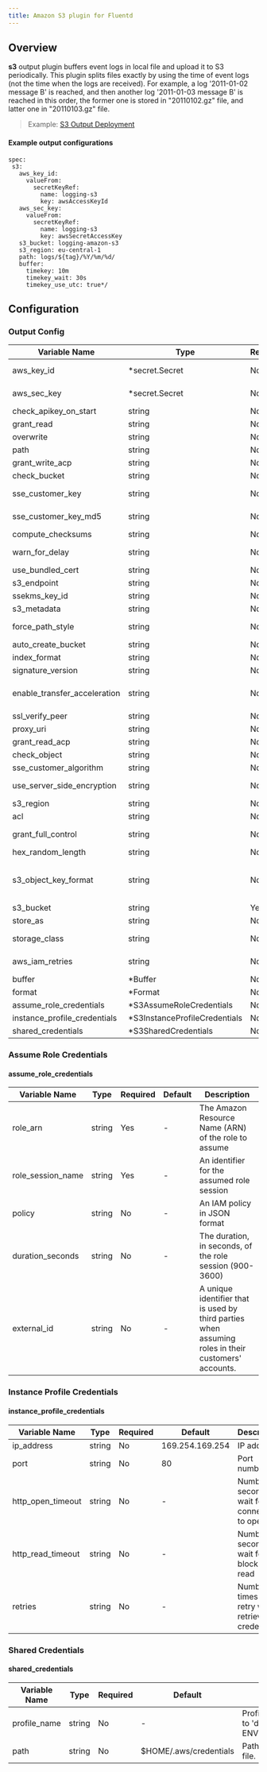```yaml
---
title: Amazon S3 plugin for Fluentd
---
```

## Overview
**s3** output plugin buffers event logs in local file and upload it to S3 periodically. This plugin splits files exactly by using the time of event logs (not the time when the logs are received). For example, a log '2011-01-02 message B' is reached, and then another log '2011-01-03 message B' is reached in this order, the former one is stored in "20110102.gz" file, and latter one in "20110103.gz" file.
>Example: [S3 Output Deployment](../../../docs/example-s3.md)

 #### Example output configurations
 ```
 spec:
  s3:
    aws_key_id:
      valueFrom:
        secretKeyRef:
          name: logging-s3
          key: awsAccessKeyId
    aws_sec_key:
      valueFrom:
        secretKeyRef:
          name: logging-s3
          key: awsSecretAccessKey
    s3_bucket: logging-amazon-s3
    s3_region: eu-central-1
    path: logs/${tag}/%Y/%m/%d/
    buffer:
      timekey: 10m
      timekey_wait: 30s
      timekey_use_utc: true*/
 ```

## Configuration
### Output Config
| Variable Name | Type | Required | Default | Description |
|---|---|---|---|---|
| aws_key_id | *secret.Secret | No | - | AWS access key id<br>[Secret](../secret/)<br> |
| aws_sec_key | *secret.Secret | No | - | AWS secret key.<br>[Secret](../secret/)<br> |
| check_apikey_on_start | string | No | - | Check AWS key on start<br> |
| grant_read | string | No | - | Allows grantee to read the object data and its metadata<br> |
| overwrite | string | No | - | Overwrite already existing path<br> |
| path | string | No | - | Path prefix of the files on S3<br> |
| grant_write_acp | string | No | - | Allows grantee to write the ACL for the applicable object<br> |
| check_bucket | string | No | - | Check bucket if exists or not<br> |
| sse_customer_key | string | No | - | Specifies the customer-provided encryption key for Amazon S3 to use in encrypting data<br> |
| sse_customer_key_md5 | string | No | - | Specifies the 128-bit MD5 digest of the encryption key according to RFC 1321<br> |
| compute_checksums | string | No | - | AWS SDK uses MD5 for API request/response by default<br> |
| warn_for_delay | string | No | - | Given a threshold to treat events as delay, output warning logs if delayed events were put into s3<br> |
| use_bundled_cert | string | No | - | Use aws-sdk-ruby bundled cert<br> |
| s3_endpoint | string | No | - | Custom S3 endpoint (like minio)<br> |
| ssekms_key_id | string | No | - | Specifies the AWS KMS key ID to use for object encryption<br> |
| s3_metadata | string | No | - | Arbitrary S3 metadata headers to set for the object<br> |
| force_path_style | string | No | - | If true, the bucket name is always left in the request URI and never moved to the host as a sub-domain<br> |
| auto_create_bucket | string | No | - | Create S3 bucket if it does not exists<br> |
| index_format | string | No | - | `sprintf` format for `%{index}`<br> |
| signature_version | string | No | - | Signature version for API Request (s3,v4)<br> |
| enable_transfer_acceleration | string | No | - | If true, S3 Transfer Acceleration will be enabled for uploads. IMPORTANT: You must first enable this feature on your destination S3 bucket<br> |
| ssl_verify_peer | string | No | - | If false, the certificate of endpoint will not be verified<br> |
| proxy_uri | string | No | - | URI of proxy environment<br> |
| grant_read_acp | string | No | - | Allows grantee to read the object ACL<br> |
| check_object | string | No | - | Check object before creation<br> |
| sse_customer_algorithm | string | No | - | Specifies the algorithm to use to when encrypting the object<br> |
| use_server_side_encryption | string | No | - | The Server-side encryption algorithm used when storing this object in S3 (AES256, aws:kms)<br> |
| s3_region | string | No | - | S3 region name<br> |
| acl | string | No | - | Permission for the object in S3<br> |
| grant_full_control | string | No | - | Allows grantee READ, READ_ACP, and WRITE_ACP permissions on the object<br> |
| hex_random_length | string | No | - | The length of `%{hex_random}` placeholder(4-16)<br> |
| s3_object_key_format | string | No |  %{path}%{time_slice}_%{index}.%{file_extension} | The format of S3 object keys <br> |
| s3_bucket | string | Yes | - | S3 bucket name<br> |
| store_as | string | No | - | Archive format on S3<br> |
| storage_class | string | No | - | The type of storage to use for the object(STANDARD,REDUCED_REDUNDANCY,STANDARD_IA)<br> |
| aws_iam_retries | string | No | - | The number of attempts to load instance profile credentials from the EC2 metadata service using IAM role<br> |
| buffer | *Buffer | No | - | [Buffer](../buffer/)<br> |
| format | *Format | No | - | [Format](../format/)<br> |
| assume_role_credentials | *S3AssumeRoleCredentials | No | - | [Assume Role Credentials](#Assume-Role-Credentials)<br> |
| instance_profile_credentials | *S3InstanceProfileCredentials | No | - | [Instance Profile Credentials](#Instance-Profile-Credentials)<br> |
| shared_credentials | *S3SharedCredentials | No | - | [Shared Credentials](#Shared-Credentials)<br> |
### Assume Role Credentials
#### assume_role_credentials

| Variable Name | Type | Required | Default | Description |
|---|---|---|---|---|
| role_arn | string | Yes | - | The Amazon Resource Name (ARN) of the role to assume<br> |
| role_session_name | string | Yes | - | An identifier for the assumed role session<br> |
| policy | string | No | - | An IAM policy in JSON format<br> |
| duration_seconds | string | No | - | The duration, in seconds, of the role session (900-3600)<br> |
| external_id | string | No | - | A unique identifier that is used by third parties when assuming roles in their customers' accounts.<br> |
### Instance Profile Credentials
#### instance_profile_credentials

| Variable Name | Type | Required | Default | Description |
|---|---|---|---|---|
| ip_address | string | No | 169.254.169.254 | IP address <br> |
| port | string | No | 80 | Port number <br> |
| http_open_timeout | string | No | - | Number of seconds to wait for the connection to open<br> |
| http_read_timeout | string | No | - | Number of seconds to wait for one block to be read<br> |
| retries | string | No | - | Number of times to retry when retrieving credentials<br> |
### Shared Credentials
#### shared_credentials

| Variable Name | Type | Required | Default | Description |
|---|---|---|---|---|
| profile_name | string | No | - | Profile name. Default to 'default' or ENV['AWS_PROFILE']<br> |
| path | string | No |  $HOME/.aws/credentials | Path to the shared file. <br> |
